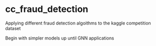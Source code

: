 # cc_fraud_detection
Applying different fraud detection algoithms to the kaggle competition dataset

Begin with simpler models up until GNN applications
